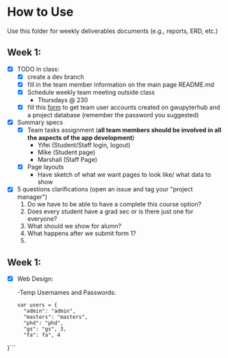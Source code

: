 # How to Use

Use this folder for weekly deliverables documents (e.g., reports, ERD, etc.)

## Week 1:
- [x] TODO in class:
  - [x] create a dev branch
  - [x] fill in the team member information on the main page README.md
  - [x] Schedule weekly team meeting outside class
    - Thursdays @ 230
  - [x] fill this [form](https://forms.gle/1wSTthcmngdLoCCC7) to get team user accounts created on gwupyterhub and a project database (remember the password you suggested)

- [x] Summary specs
  - [x] Team tasks assignment (**all team members should be involved in all the aspects of the app development**)
    - Yifei (Student/Staff login, logout)
    - Mike (Student page)
    - Marshall (Staff Page)
  - [x] Page layouts 
    - Have sketch of what we want pages to look like/ what data to show
- [x] 5 questions clarifications (open an issue and tag your "project manager")
  1. Do we have to be able to have a complete this course option?
	2. Does every student have a grad sec or is there just one for everyone?
	3. What should we show for alumn?
	4. What happens after we submit form 1?
  5. 
## Week 1:
-[x] Web Design:

  -Temp Usernames and Passwords:
  ```
  var users = {
    "admin": "admin",
    "masters": "masters",
    "phd": "phd",
    "gs": "gs", 3,
    "fa": fa", 4
}```